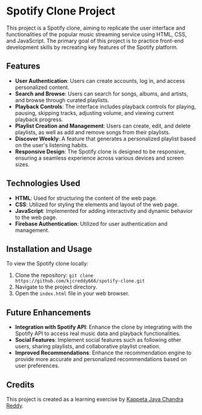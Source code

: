 # Spotify Clone Project

This project is a Spotify clone, aiming to replicate the user interface and functionalities of the popular music streaming service using HTML, CSS, and JavaScript. The primary goal of this project is to practice front-end development skills by recreating key features of the Spotify platform.

## Features

- **User Authentication**: Users can create accounts, log in, and access personalized content.
- **Search and Browse**: Users can search for songs, albums, and artists, and browse through curated playlists.
- **Playback Controls**: The interface includes playback controls for playing, pausing, skipping tracks, adjusting volume, and viewing current playback progress.
- **Playlist Creation and Management**: Users can create, edit, and delete playlists, as well as add and remove songs from their playlists.
- **Discover Weekly**: A feature that generates a personalized playlist based on the user's listening habits.
- **Responsive Design**: The Spotify clone is designed to be responsive, ensuring a seamless experience across various devices and screen sizes.

## Technologies Used

- **HTML**: Used for structuring the content of the web page.
- **CSS**: Utilized for styling the elements and layout of the web page.
- **JavaScript**: Implemented for adding interactivity and dynamic behavior to the web page.
- **Firebase Authentication**: Utilized for user authentication and management.

## Installation and Usage

To view the Spotify clone locally:

1. Clone the repository: `git clone https://github.com/kjcreddy666/spotify-clone.git`
2. Navigate to the project directory.
3. Open the `index.html` file in your web browser.

## Future Enhancements

- **Integration with Spotify API**: Enhance the clone by integrating with the Spotify API to access real music data and playback functionalities.
- **Social Features**: Implement social features such as following other users, sharing playlists, and collaborative playlist creation.
- **Improved Recommendations**: Enhance the recommendation engine to provide more accurate and personalized recommendations based on user preferences.

## Credits

This project is created as a learning exercise by [Kappeta Jaya Chandra Reddy](https://github.com/kjcreddy666).

